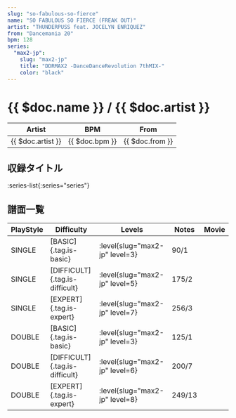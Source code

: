 ```yaml
---
slug: "so-fabulous-so-fierce"
name: "SO FABULOUS SO FIERCE (FREAK OUT)"
artist: "THUNDERPUSS feat. JOCELYN ENRIQUEZ"
from: "Dancemania 20"
bpm: 128
series:
  "max2-jp":
    slug: "max2-jp"
    title: "DDRMAX2 -DanceDanceRevolution 7thMIX-"
    color: "black"
---
```


# {{ $doc.name }} / {{ $doc.artist }}

|Artist|BPM|From|
|------|---|----|
|{{ $doc.artist }}|{{ $doc.bpm }}|{{ $doc.from }}|

## 収録タイトル

:series-list{:series="series"}

## 譜面一覧

|PlayStyle|Difficulty|Levels|Notes|Movie|
|---------|----------|------|-----|-----|
|SINGLE|[BASIC]{.tag.is-basic}|:level{slug="max2-jp" level=3}|90/1||
|SINGLE|[DIFFICULT]{.tag.is-difficult}|:level{slug="max2-jp" level=5}|175/2||
|SINGLE|[EXPERT]{.tag.is-expert}|:level{slug="max2-jp" level=7}|256/3||
|DOUBLE|[BASIC]{.tag.is-basic}|:level{slug="max2-jp" level=3}|125/1||
|DOUBLE|[DIFFICULT]{.tag.is-difficult}|:level{slug="max2-jp" level=6}|200/7||
|DOUBLE|[EXPERT]{.tag.is-expert}|:level{slug="max2-jp" level=8}|249/13||

